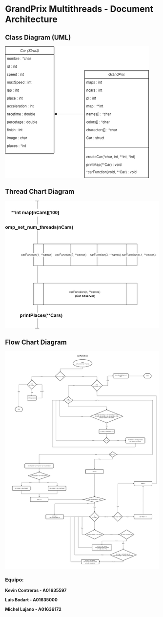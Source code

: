 # GrandPrix Multithreads - Document Architecture

## Class Diagram (UML)
![Class diagram](UMLGrandPrix.png)

## Thread Chart Diagram
![Class diagram](ThreadChartCars.png)

## Flow Chart Diagram 
![Class diagram](FlowChartGrandPrix.png)

### Equipo:
**Kevin Contreras - A01635597**

**Luis Bodart - A01635000**

**Michel Lujano - A01636172**